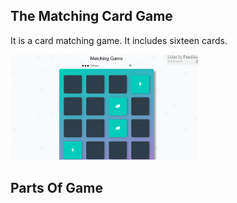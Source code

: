 ## The Matching Card Game
It is a card matching game. It includes sixteen cards. 

<img src="Screenshot (1).png" width = "300px">

## Parts Of Game
